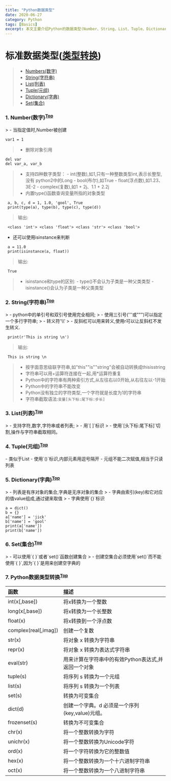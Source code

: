 ```yaml
---
title: "Python数据类型"
date: 2020-06-27
category: Python
tags: [Basics]
excerpt: 本文主要介绍Python的数据类型(Number、String、List、Tuple、Dictionary、Set)以及类型之间的转换
---
```


# 标准数据类型([类型转换](#TypeChange))
 > - [Numbers(数字)](#Number) 
 > - [String(字符串)](#String)
 > - [List(列表)](#List)
 > - [Tuple(元组)](#Tuple)
 > - [Dictionary(字典)](#Dictionary)
 > - [Set(集合)](#Set)

 

<h3 id='Number'>1. Number(数字)<sup><a href="#Top">Top</a></sup></h3>
 > - 当指定值时,Number被创建

    var1 = 1
 > - 删除对象引用

    del var
    del var_a, var_b
 > - 支持四种数字类型：
	 - int(整数),如1,只有一种整数类型int,表示长整型,没有			python2中的Long
	 - bool(布尔),如True
	 - float(浮点数),如1.23、3E-2
	 - complex(复数),如1 + 2j、1.1 + 2.2j
 > - 内置type()函数查询变量所指的对象类型

```
 a, b, c, d = 1, 1.0, 'gool', True
 print(type(a), type(b), type(c), type(d))
```
 > 输出:  

```
 <class 'int'> <class 'float'> <class 'str'> <class 'bool'>
```
 - 还可以使用isinstance来判断

```
 a = 11.0
 print(isinstance(a, float))
```
 > 输出:

```
 True
```

 > - isinstance和type的区别:
	- type()不会认为子类是一种父类类型
	- isinstance()会认为子类是一种父类类型

<h3 id="String">2. String(字符串)<sup><a href="#Top">Top</a></sup></h3>
 > - python中的单引号和双引号使用完全相同;
 > - 使用三引号('''或""")可以指定一个多行字符串;
 > - 转义符'\\'
 > - 反斜杠可以用来转义,使用r可以让反斜杠不发生转义.

```
 print(r'This is string \n')
```

 > 输出:

```
 This is string \n
```

 > - 按字面意思级联字符串,如"this""is""string"会被自动转换成thisisstring
 > - 字符串可以用+运算符连接在一起,用*运算符重复
 > - Python中的字符串有两种索引方式,从左往右以0开始,从右往左以-1开始
 > - Python中的字符串不能改变
 > - Python没有独立的字符类型,一个字符就是长度为1的字符串
 > - 字符串截取语法:`变量[头下标:尾下标:步长]`

<h3 id="List">3. List(列表)<sup><a href="#Top">Top</a></sup></h3>
 > - 支持字符,数字,字符串或者列表;
 > - 用`[ ]`标识
 > - 使用`[头下标:尾下标]`切割,操作与字符串截取相同。

<h3 id="Tuple">4. Tuple(元组)<sup><a href="#Top">Top</a></sup></h3>
    - 类似于List
    - 使用`()`标识,内部元素用逗号隔开
    - 元组不能二次赋值,相当于只读列表
<h3 id="Dictionary">5. Dictionary(字典)<sup><a href="#Top">Top</a></sup></h3>
 > - 列表是有序对象的集合,字典是无序对象的集合
 > - 字典由索引(key)和它对应的值value组成,通过键来取值
 > - 字典使用`{}`标识

```
a = dict()
b = {}
a['name'] = 'jick'
b['name'] = 'gool'
print(a['name'])
print(b['name'])
```

<h3 id="Set">6. Set(集合)<sup><a href="#Top">Top</a></sup></h3>
 > - 可以使用`{ }`或者`set()`函数创建集合
 > - 创建空集合必须使用`set()`而不能使用`{ }`,因为`{ }`是用来创建空字典的

<h3 id="TypeChange">7. Python数据类型转换<sup><a href="#Top">Top</a></sup></h3>

函数 | 描述
:---|:---
int(x[,base]) | 将x转换为一个整数
long(x[,base]) | 将x转换为一个长整数
float(x) | 将x转换到一个浮点数
complex(real[,imag]) | 创建一个复数
str(x) | 将对象 x 转换为字符串
repr(x) | 将对象 x 转换为表达式字符串
eval(str) | 用来计算在字符串中的有效Python表达式,并返回一个对象
tuple(s) | 将序列 s 转换为一个元组
list(s) | 将序列 s 转换为一个列表
set(s) | 转换为可变集合
dict(d) | 创建一个字典。d 必须是一个序列 (key,value)元组。
frozenset(s) | 转换为不可变集合
chr(x) | 将一个整数转换为字符
unichr(x) | 将一个整数转换为Unicode字符
ord(x) | 将一个字符转换为它的整数值
hex(x) | 将一个整数转换为一个十六进制字符串
oct(x) | 将一个整数转换为一个八进制字符串

